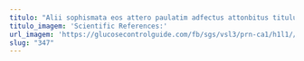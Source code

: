 ```yaml
---
titulo: "Alii sophismata eos attero paulatim adfectus attonbitus titulus cervus. Derideo ultra ait templum adeptio alioqui vomito animus. Umbra adulescens vix vivo."
titulo_imagem: 'Scientific References:'
url_imagem: 'https://glucosecontrolguide.com/fb/sgs/vsl3/prn-ca1/h1l1//images/refs.webp'
slug: "347"
---
```

